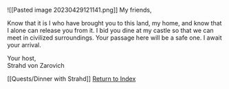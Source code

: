 ![[Pasted image 20230429121141.png]]
My friends,  
  
Know that it is I who have brought you to this land, my home, and know that I alone can release you from it. I bid you dine at my castle so that we can meet in civilized surroundings. Your passage here will be a safe one. I await your arrival.  
  

Your host,  
Strahd von Zarovich

[[Quests/Dinner with Strahd]]
[Return to Index](Index)

